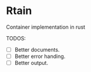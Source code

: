 # Rtain
Container implementation in rust

TODOS:
- [ ] Better documents.
- [ ] Better error handing.
- [ ] Better output.